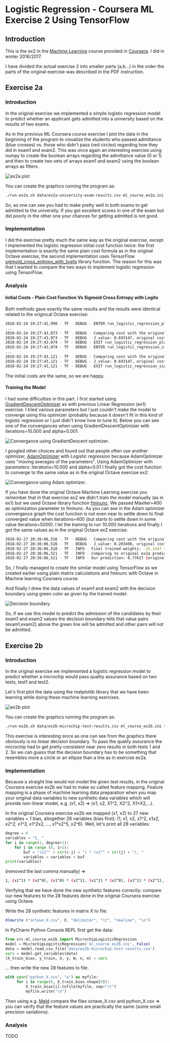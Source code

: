 # Logistic Regression - Coursera ML Exercise 2 Using TensorFlow

## Introduction

This is the ex2 in the [Machine Learning](https://www.coursera.org/learn/machine-learning) course provided in [Coursera](https://www.coursera.org). I did in winter 2016/2017. 

I have divided the actual exercise 2 into smaller parts (a,b...) in the order the parts of the original exercise was described in the PDF instruction.

## Exercise 2a

### Introduction

In the original exercise we implemented a simple logistic regression model to predict whether an applicant gets admitted into a university based on the results of two exams.

As in the previous ML Coursera course exercise I plot the data in the beginning of the program to visualize the students who passed admittance (blue crosses) vs. those who didn't pass (red circles) regarding how they did in exam1 and exam2. This was once again an interesting exercise using numpy to create the boolean arrays regarding the admittance value (0 or 1) and then to create two sets of arrays exam1 and exam2 using the boolean arrays as filters. 

![ex2a plot](images/ex2a_university_admittance_plot_python.png "ex2a plot")

You can create the graphics running the program as:

```bash
./run-ex2a.sh data/ex2a-university-exam-results.csv ml_course_ex2a.ini true
```

So, as one can see you had to make pretty well in both exams to get admitted to the university. If you got excellent scores in one of the exam but did poorly in the other one your chances for getting admitted is not good.


### Implementation

I did the exercise pretty much the same way as the original exercise, except I implemented the logistic regression initial cost function twice: the first implementation is exactly the same plain cost formula as in the original Octave exercise, the second implementation uses TensorFlow [sigmoid_cross_entropy_with_logits](https://www.tensorflow.org/api_docs/python/tf/nn/sigmoid_cross_entropy_with_logits) library function. The reason for this was that I wanted to compare the two ways to implement logistic regression using TensorFlow. 


### Analysis

#### Initial Costs - Plain Cost Function Vs Sigmoid Cross Entropy with Logits

Both methods gave exactly the same results and the results were identical related to the origincal Octave exercise:

```bash
2018-02-24 19:27:42,998 - TF - DEBUG - ENTER run_logistic_regression_plain_initial_cost
...
2018-02-24 19:27:43,073 - TF - DEBUG - Comparing cost with the original cost of the Coursera exercise:
2018-02-24 19:27:43,073 - TF - DEBUG - J_value: 0.693147, original cost: 0.693147, delta: 0.000000 (0.0000%)
2018-02-24 19:27:43,074 - TF - DEBUG - EXIT run_logistic_regression_plain_initial_cost
2018-02-24 19:27:43,074 - TF - DEBUG - ENTER run_logistic_regression_sigmoid_cross_entropy_initial_cost
...
2018-02-24 19:27:43,121 - TF - DEBUG - Comparing cost with the original cost of the Coursera exercise:
2018-02-24 19:27:43,121 - TF - DEBUG - J_value: 0.693147, original cost: 0.693147, delta: 0.000000 (0.0001%)
2018-02-24 19:27:43,121 - TF - DEBUG - EXIT run_logistic_regression_sigmoid_cross_entropy_initial_cost

```
The initial costs are the same, so we are happy.

#### Training the Model

I had some difficulties in this part. I first started using [GradientDescentOptimizer](https://www.tensorflow.org/api_docs/python/tf/train/GradientDescentOptimizer) as with previous Linear Regression (ex1) exercise. I tried various parameters but I just couldn't make the model to converge using this optimizer (probably because it doesn't fit in this kind of logistic regression or I just didn't know how to tune it). Below you can see one of the convergances when using GradientDescentOptimizer with iterations=10.000 and alpha=0.001.

![Convergance using GradientDescent optimizer](images/ex2a_J_convergance_GradientDescentOptimizer_iter_10000_alpha_0.001.png "Convergance using GradientDescent optimizer").


I googled other choices and found out that people often use another optimizer, [AdamOptimizer](https://www.tensorflow.org/api_docs/python/tf/train/AdamOptimizer) with Logistic regression because AdamOptimizer uses "moving averages of the parameters". Using AdamOptimizer with parameters: iterations=10.000 and alpha=0.01 I finally got the cost function to converge to the same value as in the original Octave exercise ex2:

![Convergance using Adam optimizer](images/ex2a_J_convergance_AdamOptimizer_iter_10000_alpha_0.01.png "Convergance using Adam optimizer").

If you have done the original Octave Machine Learning exercise you remember that in that exercise ex2 we didn't train the model manually (as in ex1) but we used Octave library function [fminunc](https://www.gnu.org/software/octave/doc/v4.0.0/Minimizers.html). We passed MaxIter=400 as optimization parameter to fminunc. As you can see in the Adam optimizer convergance graph the cost function is not even near to settle down to final converged value when iterations=400 (but starts to settle down in some value iterations=5000). I let the training to run 10.000 iterations and finally I got the same values as in the original Octave ex2 exercise:

```bash
2018-02-27 20:36:06,516 - TF - DEBUG - Comparing cost with the original cost of the Coursera exercise after 10000 iterations:
2018-02-27 20:36:06,516 - TF - DEBUG - J_value: 0.203498, original cost found by fminunc: 0.203498, delta: -0.000000 (-0.0001%)
2018-02-27 20:36:06,518 - TF - INFO - Final trained weights: -25.1447 (original: -25.1613), 0.2061 (original: 0.2062), 0.2013 (original: 0.2015)
2018-02-27 20:36:06,521 - TF - INFO - Comparing to original ex2a predictions using values: exam1 = 45.0 and exam2 = 85.0
2018-02-27 20:36:06,521 - TF - INFO - Our prediction: 0.77617 (original: 0.77629), delta: -0.00012 (-0.01593%)
```

So, I finally managed to create the similar model using TensorFlow as we created earlier using plain matrix calculations and fminunc with Octave in Machine learning Coursera course.


And finally I drew the data values of exam1 and exam2 with the decision boundary using green color as given by the trained model:


![Decision boundary](images/ex2a_Decision-boundary.png "Decision boundary").

So, if we use this model to predict the admission of the candidates by their exam1 and exam2 values the decision boundary tells that value pairs (exam1,exam2) above the green line will be admitted and other pairs will not be admitted.


## Exercise 2b

### Introduction

In the original exercise we implemented a logistic regression model to predict whether a microchip would pass quality assurance based on two tests, test1 and test2. 

Let's first plot the data using the matplotlib library that we have been learning while doing these machine learning exercises.

![ex2b plot](images/ex2b_microchip_qa_results_plot_python.png "ex2b plot")

You can create the graphics running the program as:

```bash
./run-ex2b.sh data/ex2b-microchip-test-results.csv ml_course_ex2b.ini true
```

This exercise is interesting since as one can see from the graphics there obviously is no linear decision boundary. To pass the quality assurance the microchip had to get pretty consistent near zero results in both tests 1 and 2. So we can guess that the decision boundary has to be something that resembles more a circle or an ellipse than a line as in exercise ex2a.



### Implementation

Because a straight line would not model the given test results, in the original Coursera exercise ex2b we had to make so called feature mapping. Feature mapping is a phase of machine learning data preparation when you map your original data variables to new synthetic data variables which will provide non-linear model, e.g. (x1, x2) => (x1, x2, X1^2, X2^2, X1*X2,...). 

In the original Coursera exercise ex2b we mapped (x1, x2) to 27 new variables + 1 bias, altogether 28 variables (bias first): (1, x1, x2, x1^2, x1*x2, x2^2, x1^3, x1^2*x2, ..., x1*x2^5, x2^6). Well, let's print all 28 variables:

```python
degree = 6
variables = "1, "
for i in range(1, degree+1):
    for j in range (0, i+1):
        buf = "(x1^" + str(i-j) + ") * (x2^" + str(j) + "), "
        variables = variables + buf
print(variables)
```

(removed the last comma manually) =>

```bash
1, (x1^1) * (x2^0), (x1^0) * (x2^1), (x1^2) * (x2^0), (x1^1) * (x2^1), (x1^0) * (x2^2), (x1^3) * (x2^0), (x1^2) * (x2^1), (x1^1) * (x2^2), (x1^0) * (x2^3), (x1^4) * (x2^0), (x1^3) * (x2^1), (x1^2) * (x2^2), (x1^1) * (x2^3), (x1^0) * (x2^4), (x1^5) * (x2^0), (x1^4) * (x2^1), (x1^3) * (x2^2), (x1^2) * (x2^3), (x1^1) * (x2^4), (x1^0) * (x2^5), (x1^6) * (x2^0), (x1^5) * (x2^1), (x1^4) * (x2^2), (x1^3) * (x2^3), (x1^2) * (x2^4), (x1^1) * (x2^5), (x1^0) * (x2^6)
```

Verifying that we have done the new synthetic features correctly: compare our new features to the 28 features done in the original Coursera exercise using Octave.

Write the 28 synthetic features in matrix X to file:
```octave
dlmwrite ("octave_X.csv", X, "delimiter", "\t", "newline", "\n")
```

In PyCharm Python Console REPL first get the data:

```python
from src.ml_course_ex2b import MicrochipLogisticRegression
model = MicrochipLogisticRegression('ml_course_ex2b.ini', False)
data = model.read_csv_file('data/ex2b-microchip-test-results.csv')
vars = model.get_variables(data)
(X_train_bias, y_train, X, y, W, n, m) = vars
```

... then write the new 28 features to file:

```python
with open("python_X.csv", "a") as myfile:
     for i in range(0, X_train_bias.shape[0]):
         X_train_bias[i].tofile(myfile, sep="\t")
         myfile.write("\n")
```

Then using e.g. [Meld](http://meldmerge.org/) compare the files octave_X.csv and python_X.csv => you can verify that the feature values are practically the same (some small precision variations).




### Analysis

TODO
